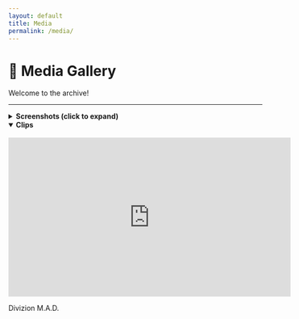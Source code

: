 ```yaml
---
layout: default
title: Media
permalink: /media/
---
```


<link rel="stylesheet" href="assets/css/style.css">

# 🎥 Media Gallery

Welcome to the archive!

---

<details>
  <summary><strong>Screenshots (click to expand)</strong></summary>
  <br>
![Op Screenshot 1](/1/assets/images/arma-mad-screenshot.png)
</details>


<details open>
  <summary><strong>Clips</strong></summary>

  <br>

  <iframe width="560" height="315" src="https://www.youtube.com/embed/YOUR_VIDEO_ID" frameborder="0" allowfullscreen></iframe>

</details>


Divizion M.A.D.
